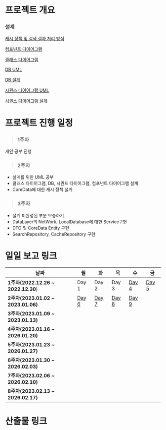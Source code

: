 # 프로젝트 개요
<!-- 기술 및 기능 요구사항, 산출물 등을 링크로 포함해주세요. -->
### 설계
[캐시 정책 및 검색 결과 처리 방식](https://open.oss.navercorp.com/wm-mdev-internship/2023.01-mobiledev2-doyun.park/wiki/%EC%BA%90%EC%8B%9C-%EB%B0%8F-%EB%84%A4%ED%8A%B8%EC%9B%8C%ED%82%B9-%EC%A0%95%EC%B1%85)

[컴포넌트 다이어그램](https://drive.google.com/file/d/1JGGNIDxCzmlwdOe_gXWZF7AfYgkKplnU/view?usp=sharing)

[클래스 다이어그램](https://drive.google.com/file/d/1lPDB3YPaAexg8YB4xlcPP7edkVIxUy-b/view?usp=sharing)

[DB UML](https://drive.google.com/file/d/1Z5J3zvctimMoqEmjE-Sz7D81QV9tA0uw/view?usp=sharing)

[DB 설계](https://open.oss.navercorp.com/wm-mdev-internship/2023.01-mobiledev2-doyun.park/wiki/Database-%EC%84%A4%EA%B3%84)

[시퀀스 다이어그램 UML](https://drive.google.com/file/d/1wQMa8Kpc7yvXgvG0BNUwGIcw_1PmOrkx/view?usp=sharing)

[시퀀스 다이어그램 설계](https://open.oss.navercorp.com/wm-mdev-internship/2023.01-mobiledev2-doyun.park/wiki/%EC%8B%9C%ED%80%80%EC%8A%A4-%EB%8B%A4%EC%9D%B4%EC%96%B4%EA%B7%B8%EB%9E%A8)

# 프로젝트 진행 일정
<!-- 주차별로 한눈에 볼수 있도록 정리해주세요. -->
> ### 1주차
개인 공부 진행
> ### 2주차
- 설계를 위한 UML 공부
- 클래스 다이어그램, DB, 시퀀드 다이어그램, 컴포넌트 다이어그램 설계
- CoreData에 대한 캐시 정책 설계
> ### 3주차
- 설계 미완성된 부분 보충하기
- DataLayer의 NetWork, LocalDatabase에 대한 Service구현
- DTO 및 CoreData Entity 구현
- SearchRepository, CacheRepository 구현

# 일일 보고 링크

|날짜|월|화|목|수|금|
|------|------|------|------|------|------|
|**1주차(2022.12.26 ~ 2022.12.30**)|Day 1|Day 2|Day 3|[Day 4](https://open.oss.navercorp.com/wm-mdev-internship/2023.01-mobiledev2-doyun.park/issues/1)|[Day 5](https://open.oss.navercorp.com/wm-mdev-internship/2023.01-mobiledev2-doyun.park/issues/2)|
|**2주차(2023.01.02 ~ 2023.01.06)**|[Day 6](https://open.oss.navercorp.com/wm-mdev-internship/2023.01-mobiledev2-doyun.park/issues/3)|[Day 7](https://open.oss.navercorp.com/wm-mdev-internship/2023.01-mobiledev2-doyun.park/issues/4)|[Day 8](https://open.oss.navercorp.com/wm-mdev-internship/2023.01-mobiledev2-doyun.park/issues/5)|[Day 9](https://open.oss.navercorp.com/wm-mdev-internship/2023.01-mobiledev2-doyun.park/issues/6)||
|**3주차(2023.01.09 ~ 2023.01.13)**||||||
|**4주차(2023.01.16 ~ 2026.01.20)**||||||
|**5주차(2023.01.23 ~ 2026.01.27)**||||||
|**6주차(2023.01.30 ~ 2026.02.03)**||||||
|**7주차(2023.02.06 ~ 2026.02.10)**||||||
|**8주차(2023.02.13 ~ 2026.02.17)**||||||


# 산출물 링크
<!-- WIKI 페이지에 정리한 내용을 링크로 걸어주시면 됩니다. -->
